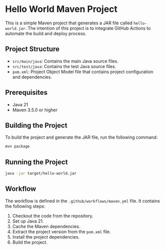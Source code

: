 # Hello World Maven Project

This is a simple Maven project that generates a JAR file called `hello-world.jar`.
The intention of this project is to integrate GitHub Actions to automate the build and deploy process.

## Project Structure

- `src/main/java`: Contains the main Java source files.
- `src/test/java`: Contains the test Java source files.
- `pom.xml`: Project Object Model file that contains project configuration and dependencies.

## Prerequisites

- Java 21
- Maven 3.5.0 or higher

## Building the Project

To build the project and generate the JAR file, run the following command:

```sh
mvn package
```

## Running the Project
```sh
java -jar target/hello-world.jar
```

## Workflow
The workflow is defined in the `.github/workflows/maven.yml` file. It contains the following steps:
1. Checkout the code from the repository.
2. Set up Java 21.
3. Cache the Maven dependencies.
4. Extract the project version from the `pom.xml` file.
5. Install the project dependencies.
6. Build the project.